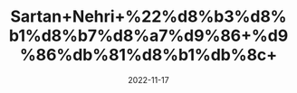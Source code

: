 ---
title: 'Sartan+Nehri+%22%d8%b3%d8%b1%d8%b7%d8%a7%d9%86+%d9%86%db%81%d8%b1%db%8c+'
date: '2022-11-17' 
metatag: '' 
inventory: '0' 
draft: false 
# meta description 
shortDescripton: '+Dried+Canal+Crab%22'
description: 'Herbs+%d8%ac%da%91%db%8c+%d8%a8%d9%88%d9%b9%db%8c'
longdescription: ''
tags: ''
brand: ''
subCategory: ''
unit: '10 gm-Pk'
sellCount: '0'
featured: True
# product Price
price: '100.0'
# Product Short Description
shortDescription: '+Dried+Canal+Crab%22'
productID: 'A9DC808B-5824-ED11-9968-005056B3A416'
type: 'products'
category: 'Herbs+%d8%ac%da%91%db%8c+%d8%a8%d9%88%d9%b9%db%8c' 
thumnailproduct: 'https://eraconnect.blob.core.windows.net/product-images/aminsaddiquidawakhana/A9DC808B-5824-ED11-9968-005056B3A416.webp' 
images:
  - image: 'https://eraconnect.blob.core.windows.net/product-images/aminsaddiquidawakhana/A9DC808B-5824-ED11-9968-005056B3A416.webp'  
Variants:
---